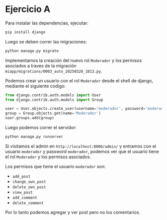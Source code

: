 # Ejercicio A

Para instalar las dependencias, ejecutar:

```bash
pip install django 
```

Luego se deben correr las migraciones:

```bash
python manage.py migrate
```

Implementamos la creación del nuevo rol `Moderador` y los permisos asociados a traves de la migración `miapp/migrations/0003_auto_20250320_1813.py`.

Podemos crear un usuario con el rol `Moderador` desde el shell de django, mediante el siguiente codigo:

```python
from django.contrib.auth.models import User
from django.contrib.auth.models import Group

user = User.objects.create_user(username='moderador', password='moderador', is_staff=True)
group = Group.objects.get(name='Moderador')
user.groups.add(group)
```

Luego podemos correr el servidor:

```bash
python manage.py runserver
```

Si visitamos el admin en `http://localhost:8000/admin/` y entramos con el usuario `moderador` y password `moderador`, podemos ver que el usuario tiene el rol `Moderador` y los permisos asociados.

Los permisos que tiene el usuario `moderador` son:
- `add_post`
- `change_own_post`
- `delete_own_post`
- `view_post`
- `add_comment`
- `delete_comment`

Por lo tanto podemos agregar y ver post pero no los comentarios.



